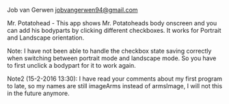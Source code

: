 Job van Gerwen <jobvangerwen94@gmail.com>

Mr. Potatohead - This app shows Mr. Potatoheads body onscreen and you can add
his bodyparts by clicking different checkboxes. It works for Portrait and Landscape
orientation. 

Note: I have not been able to handle the checkbox state saving correctly when switching 
between portrait mode and landscape mode. So you have to first unclick a bodypart for it 
to work again.

Note2 (15-2-2016 13:30): I have read your comments about my first program to late, so my
names are still imageArms instead of armsImage, I will not this in the future anymore.
